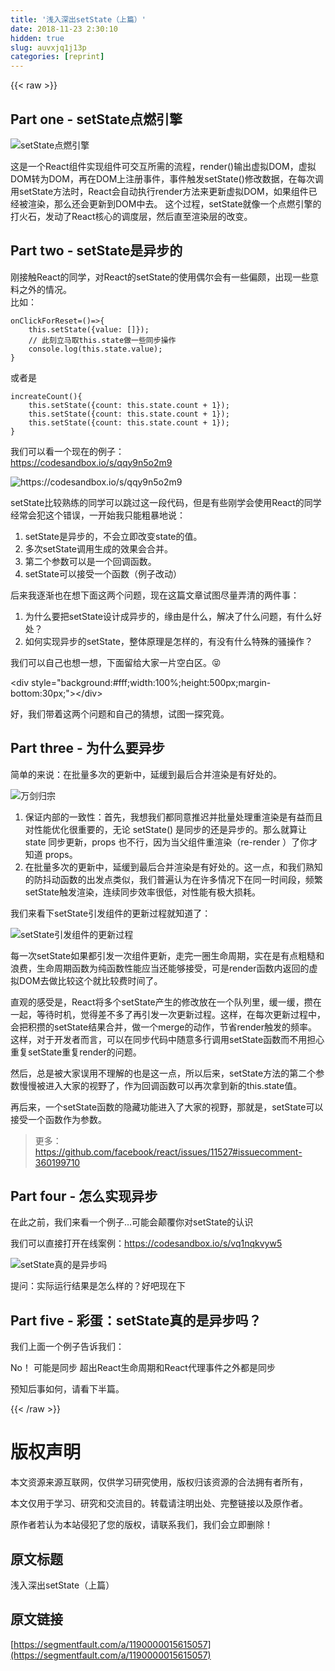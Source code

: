 ```yaml
---
title: '浅入深出setState（上篇）' 
date: 2018-11-23 2:30:10
hidden: true
slug: auvxjq1j13p
categories: [reprint]
---
```


{{< raw >}}
<h2 id="articleHeader0">Part one - setState&#x70B9;&#x71C3;&#x5F15;&#x64CE;</h2><p><span class="img-wrap"><img data-src="/img/bVbdGkJ?w=849&amp;h=270" src="https://static.alili.tech/img/bVbdGkJ?w=849&amp;h=270" alt="setState&#x70B9;&#x71C3;&#x5F15;&#x64CE;" title="setState&#x70B9;&#x71C3;&#x5F15;&#x64CE;" style="cursor:pointer"></span></p><p>&#x8FD9;&#x662F;&#x4E00;&#x4E2A;React&#x7EC4;&#x4EF6;&#x5B9E;&#x73B0;&#x7EC4;&#x4EF6;&#x53EF;&#x4EA4;&#x4E92;&#x6240;&#x9700;&#x7684;&#x6D41;&#x7A0B;&#xFF0C;render()&#x8F93;&#x51FA;&#x865A;&#x62DF;DOM&#xFF0C;&#x865A;&#x62DF;DOM&#x8F6C;&#x4E3A;DOM&#xFF0C;&#x518D;&#x5728;DOM&#x4E0A;&#x6CE8;&#x518C;&#x4E8B;&#x4EF6;&#xFF0C;&#x4E8B;&#x4EF6;&#x89E6;&#x53D1;setState()&#x4FEE;&#x6539;&#x6570;&#x636E;&#xFF0C;&#x5728;&#x6BCF;&#x6B21;&#x8C03;&#x7528;setState&#x65B9;&#x6CD5;&#x65F6;&#xFF0C;React&#x4F1A;&#x81EA;&#x52A8;&#x6267;&#x884C;render&#x65B9;&#x6CD5;&#x6765;&#x66F4;&#x65B0;&#x865A;&#x62DF;DOM&#xFF0C;&#x5982;&#x679C;&#x7EC4;&#x4EF6;&#x5DF2;&#x7ECF;&#x88AB;&#x6E32;&#x67D3;&#xFF0C;&#x90A3;&#x4E48;&#x8FD8;&#x4F1A;&#x66F4;&#x65B0;&#x5230;DOM&#x4E2D;&#x53BB;&#x3002;&#x2028;&#x8FD9;&#x4E2A;&#x8FC7;&#x7A0B;&#xFF0C;setState&#x5C31;&#x50CF;&#x4E00;&#x4E2A;&#x70B9;&#x71C3;&#x5F15;&#x64CE;&#x7684;&#x6253;&#x706B;&#x77F3;&#xFF0C;&#x53D1;&#x52A8;&#x4E86;React&#x6838;&#x5FC3;&#x7684;&#x8C03;&#x5EA6;&#x5C42;&#xFF0C;&#x7136;&#x540E;&#x76F4;&#x81F3;&#x6E32;&#x67D3;&#x5C42;&#x7684;&#x6539;&#x53D8;&#x3002;</p><h2 id="articleHeader1">Part two - setState&#x662F;&#x5F02;&#x6B65;&#x7684;</h2><p>&#x521A;&#x63A5;&#x89E6;React&#x7684;&#x540C;&#x5B66;&#xFF0C;&#x5BF9;React&#x7684;setState&#x7684;&#x4F7F;&#x7528;&#x5076;&#x5C14;&#x4F1A;&#x6709;&#x4E00;&#x4E9B;&#x504F;&#x9887;&#xFF0C;&#x51FA;&#x73B0;&#x4E00;&#x4E9B;&#x610F;&#x6599;&#x4E4B;&#x5916;&#x7684;&#x60C5;&#x51B5;&#x3002;<br>&#x6BD4;&#x5982;&#xFF1A;</p><div class="widget-codetool" style="display:none"><div class="widget-codetool--inner"><span class="selectCode code-tool" data-toggle="tooltip" data-placement="top" title="" data-original-title="&#x5168;&#x9009;"></span> <span type="button" class="copyCode code-tool" data-toggle="tooltip" data-placement="top" data-clipboard-text="onClickForReset=()=&gt;{
    this.setState({value: []});
    // &#x6B64;&#x523B;&#x7ACB;&#x9A6C;&#x53D6;this.state&#x505A;&#x4E00;&#x4E9B;&#x540C;&#x6B65;&#x64CD;&#x4F5C;
    console.log(this.state.value);
}" title="" data-original-title="&#x590D;&#x5236;"></span> <span type="button" class="saveToNote code-tool" data-toggle="tooltip" data-placement="top" title="" data-original-title="&#x653E;&#x8FDB;&#x7B14;&#x8BB0;"></span></div></div><pre class="hljs pf"><code><span class="hljs-keyword">on</span>ClickForReset=()=&gt;{
    this.<span class="hljs-built_in">set</span>State({value: []});
    // &#x6B64;&#x523B;&#x7ACB;&#x9A6C;&#x53D6;this.<span class="hljs-keyword">state</span>&#x505A;&#x4E00;&#x4E9B;&#x540C;&#x6B65;&#x64CD;&#x4F5C;
    console.<span class="hljs-keyword">log</span>(this.<span class="hljs-keyword">state</span>.value);
}</code></pre><p>&#x6216;&#x8005;&#x662F;</p><div class="widget-codetool" style="display:none"><div class="widget-codetool--inner"><span class="selectCode code-tool" data-toggle="tooltip" data-placement="top" title="" data-original-title="&#x5168;&#x9009;"></span> <span type="button" class="copyCode code-tool" data-toggle="tooltip" data-placement="top" data-clipboard-text="increateCount(){
    this.setState({count: this.state.count + 1});
    this.setState({count: this.state.count + 1});
    this.setState({count: this.state.count + 1});
}" title="" data-original-title="&#x590D;&#x5236;"></span> <span type="button" class="saveToNote code-tool" data-toggle="tooltip" data-placement="top" title="" data-original-title="&#x653E;&#x8FDB;&#x7B14;&#x8BB0;"></span></div></div><pre class="hljs pf"><code>increateCount(){
    this.<span class="hljs-built_in">set</span>State({count: this.<span class="hljs-keyword">state</span>.count + <span class="hljs-number">1</span>});
    this.<span class="hljs-built_in">set</span>State({count: this.<span class="hljs-keyword">state</span>.count + <span class="hljs-number">1</span>});
    this.<span class="hljs-built_in">set</span>State({count: this.<span class="hljs-keyword">state</span>.count + <span class="hljs-number">1</span>});
}</code></pre><p>&#x6211;&#x4EEC;&#x53EF;&#x4EE5;&#x770B;&#x4E00;&#x4E2A;&#x73B0;&#x5728;&#x7684;&#x4F8B;&#x5B50;&#xFF1A;<br><a href="https://codesandbox.io/s/qqy9n5o2m9" rel="nofollow noreferrer" target="_blank">https://codesandbox.io/s/qqy9n5o2m9</a></p><p><span class="img-wrap"><img data-src="/img/bVbdGkI?w=932&amp;h=511" src="https://static.alili.tech/img/bVbdGkI?w=932&amp;h=511" alt="https://codesandbox.io/s/qqy9n5o2m9" title="https://codesandbox.io/s/qqy9n5o2m9" style="cursor:pointer"></span></p><p>setState&#x6BD4;&#x8F83;&#x719F;&#x7EC3;&#x7684;&#x540C;&#x5B66;&#x53EF;&#x4EE5;&#x8DF3;&#x8FC7;&#x8FD9;&#x4E00;&#x6BB5;&#x4EE3;&#x7801;&#xFF0C;&#x4F46;&#x662F;&#x6709;&#x4E9B;&#x521A;&#x5B66;&#x4F1A;&#x4F7F;&#x7528;React&#x7684;&#x540C;&#x5B66;&#x7ECF;&#x5E38;&#x4F1A;&#x72AF;&#x8FD9;&#x4E2A;&#x9519;&#x8BEF;&#xFF0C;&#x4E00;&#x5F00;&#x59CB;&#x6211;&#x53EA;&#x80FD;&#x7C97;&#x66B4;&#x5730;&#x8BF4;&#xFF1A;</p><ol><li>setState&#x662F;&#x5F02;&#x6B65;&#x7684;&#xFF0C;&#x4E0D;&#x4F1A;&#x7ACB;&#x5373;&#x6539;&#x53D8;state&#x7684;&#x503C;&#x3002;</li><li>&#x591A;&#x6B21;setState&#x8C03;&#x7528;&#x751F;&#x6210;&#x7684;&#x6548;&#x679C;&#x4F1A;&#x5408;&#x5E76;&#x3002;</li><li>&#x7B2C;&#x4E8C;&#x4E2A;&#x53C2;&#x6570;&#x53EF;&#x4EE5;&#x662F;&#x4E00;&#x4E2A;&#x56DE;&#x8C03;&#x51FD;&#x6570;&#x3002;</li><li>setState&#x53EF;&#x4EE5;&#x63A5;&#x53D7;&#x4E00;&#x4E2A;&#x51FD;&#x6570;&#xFF08;&#x4F8B;&#x5B50;&#x6539;&#x52A8;&#xFF09;</li></ol><p>&#x540E;&#x6765;&#x6211;&#x9010;&#x6E10;&#x4E5F;&#x5728;&#x60F3;&#x4E0B;&#x9762;&#x8FD9;&#x4E24;&#x4E2A;&#x95EE;&#x9898;&#xFF0C;&#x73B0;&#x5728;&#x8FD9;&#x7BC7;&#x6587;&#x7AE0;&#x8BD5;&#x56FE;&#x5C3D;&#x91CF;&#x5F04;&#x6E05;&#x7684;&#x4E24;&#x4EF6;&#x4E8B;&#xFF1A;</p><ol><li>&#x4E3A;&#x4EC0;&#x4E48;&#x8981;&#x628A;setState&#x8BBE;&#x8BA1;&#x6210;&#x5F02;&#x6B65;&#x7684;&#xFF0C;&#x7F18;&#x7531;&#x662F;&#x4EC0;&#x4E48;&#xFF0C;&#x89E3;&#x51B3;&#x4E86;&#x4EC0;&#x4E48;&#x95EE;&#x9898;&#xFF0C;&#x6709;&#x4EC0;&#x4E48;&#x597D;&#x5904;&#xFF1F;</li><li>&#x5982;&#x4F55;&#x5B9E;&#x73B0;&#x5F02;&#x6B65;&#x7684;setState&#xFF0C;&#x6574;&#x4F53;&#x539F;&#x7406;&#x662F;&#x600E;&#x6837;&#x7684;&#xFF0C;&#x6709;&#x6CA1;&#x6709;&#x4EC0;&#x4E48;&#x7279;&#x6B8A;&#x7684;&#x9A9A;&#x64CD;&#x4F5C;&#xFF1F;</li></ol><p>&#x6211;&#x4EEC;&#x53EF;&#x4EE5;&#x81EA;&#x5DF1;&#x4E5F;&#x60F3;&#x4E00;&#x60F3;&#xFF0C;&#x4E0B;&#x9762;&#x7559;&#x7ED9;&#x5927;&#x5BB6;&#x4E00;&#x7247;&#x7A7A;&#x767D;&#x533A;&#x3002;&#x1F61D;</p><p>&lt;div style=&quot;background:#fff;width:100%;height:500px;margin-bottom:30px;&quot;&gt;&lt;/div&gt;</p><p>&#x597D;&#xFF0C;&#x6211;&#x4EEC;&#x5E26;&#x7740;&#x8FD9;&#x4E24;&#x4E2A;&#x95EE;&#x9898;&#x548C;&#x81EA;&#x5DF1;&#x7684;&#x731C;&#x60F3;&#xFF0C;&#x8BD5;&#x56FE;&#x4E00;&#x63A2;&#x7A76;&#x7ADF;&#x3002;</p><h2 id="articleHeader2">Part three - &#x4E3A;&#x4EC0;&#x4E48;&#x8981;&#x5F02;&#x6B65;</h2><p>&#x7B80;&#x5355;&#x7684;&#x6765;&#x8BF4;&#xFF1A;&#x5728;&#x6279;&#x91CF;&#x591A;&#x6B21;&#x7684;&#x66F4;&#x65B0;&#x4E2D;&#xFF0C;&#x5EF6;&#x7F13;&#x5230;&#x6700;&#x540E;&#x5408;&#x5E76;&#x6E32;&#x67D3;&#x662F;&#x6709;&#x597D;&#x5904;&#x7684;&#x3002;</p><p><span class="img-wrap"><img data-src="/img/bVbdGk0?w=918&amp;h=278" src="https://static.alili.tech/img/bVbdGk0?w=918&amp;h=278" alt="&#x4E07;&#x5251;&#x5F52;&#x5B97;" title="&#x4E07;&#x5251;&#x5F52;&#x5B97;" style="cursor:pointer"></span></p><ol><li>&#x4FDD;&#x8BC1;&#x5185;&#x90E8;&#x7684;&#x4E00;&#x81F4;&#x6027;&#xFF1A;&#x9996;&#x5148;&#xFF0C;&#x6211;&#x60F3;&#x6211;&#x4EEC;&#x90FD;&#x540C;&#x610F;&#x63A8;&#x8FDF;&#x5E76;&#x6279;&#x91CF;&#x5904;&#x7406;&#x91CD;&#x6E32;&#x67D3;&#x662F;&#x6709;&#x76CA;&#x800C;&#x4E14;&#x5BF9;&#x6027;&#x80FD;&#x4F18;&#x5316;&#x5F88;&#x91CD;&#x8981;&#x7684;&#xFF0C;&#x65E0;&#x8BBA; setState() &#x662F;&#x540C;&#x6B65;&#x7684;&#x8FD8;&#x662F;&#x5F02;&#x6B65;&#x7684;&#x3002;&#x90A3;&#x4E48;&#x5C31;&#x7B97;&#x8BA9; state &#x540C;&#x6B65;&#x66F4;&#x65B0;&#xFF0C;props &#x4E5F;&#x4E0D;&#x884C;&#xFF0C;&#x56E0;&#x4E3A;&#x5F53;&#x7236;&#x7EC4;&#x4EF6;&#x91CD;&#x6E32;&#x67D3;&#xFF08;re-render &#xFF09;&#x4E86;&#x4F60;&#x624D;&#x77E5;&#x9053; props&#x3002;</li><li>&#x5728;&#x6279;&#x91CF;&#x591A;&#x6B21;&#x7684;&#x66F4;&#x65B0;&#x4E2D;&#xFF0C;&#x5EF6;&#x7F13;&#x5230;&#x6700;&#x540E;&#x5408;&#x5E76;&#x6E32;&#x67D3;&#x662F;&#x6709;&#x597D;&#x5904;&#x7684;&#x3002;&#x8FD9;&#x4E00;&#x70B9;&#xFF0C;&#x548C;&#x6211;&#x4EEC;&#x719F;&#x77E5;&#x7684;&#x9632;&#x6296;&#x52A8;&#x51FD;&#x6570;&#x7684;&#x51FA;&#x53D1;&#x70B9;&#x7C7B;&#x4F3C;&#xFF0C;&#x6211;&#x4EEC;&#x666E;&#x904D;&#x8BA4;&#x4E3A;&#x5728;&#x8BB8;&#x591A;&#x60C5;&#x51B5;&#x4E0B;&#x5728;&#x540C;&#x4E00;&#x65F6;&#x95F4;&#x6BB5;&#xFF0C;&#x9891;&#x7E41;setState&#x89E6;&#x53D1;&#x6E32;&#x67D3;&#xFF0C;&#x8FDE;&#x7EED;&#x540C;&#x6B65;&#x6548;&#x7387;&#x5F88;&#x4F4E;&#xFF0C;&#x5BF9;&#x6027;&#x80FD;&#x6709;&#x6781;&#x5927;&#x635F;&#x8017;&#x3002;</li></ol><p>&#x6211;&#x4EEC;&#x6765;&#x770B;&#x4E0B;setState&#x5F15;&#x53D1;&#x7EC4;&#x4EF6;&#x7684;&#x66F4;&#x65B0;&#x8FC7;&#x7A0B;&#x5C31;&#x77E5;&#x9053;&#x4E86;&#xFF1A;</p><p><span class="img-wrap"><img data-src="/img/bVbdGk3?w=244&amp;h=540" src="https://static.alili.tech/img/bVbdGk3?w=244&amp;h=540" alt="setState&#x5F15;&#x53D1;&#x7EC4;&#x4EF6;&#x7684;&#x66F4;&#x65B0;&#x8FC7;&#x7A0B;" title="setState&#x5F15;&#x53D1;&#x7EC4;&#x4EF6;&#x7684;&#x66F4;&#x65B0;&#x8FC7;&#x7A0B;" style="cursor:pointer"></span></p><p>&#x6BCF;&#x4E00;&#x6B21;setState&#x5982;&#x679C;&#x90FD;&#x5F15;&#x53D1;&#x4E00;&#x6B21;&#x7EC4;&#x4EF6;&#x66F4;&#x65B0;&#xFF0C;&#x8D70;&#x5B8C;&#x4E00;&#x5708;&#x751F;&#x547D;&#x5468;&#x671F;&#xFF0C;&#x5B9E;&#x5728;&#x662F;&#x6709;&#x70B9;&#x7C97;&#x7CD9;&#x548C;&#x6D6A;&#x8D39;&#xFF0C;&#x751F;&#x547D;&#x5468;&#x671F;&#x51FD;&#x6570;&#x4E3A;&#x7EAF;&#x51FD;&#x6570;&#x6027;&#x80FD;&#x5E94;&#x5F53;&#x8FD8;&#x80FD;&#x591F;&#x63A5;&#x53D7;&#xFF0C;&#x53EF;&#x662F;render&#x51FD;&#x6570;&#x5185;&#x8FD4;&#x56DE;&#x7684;&#x865A;&#x62DF;DOM&#x53BB;&#x505A;&#x6BD4;&#x8F83;&#x8FD9;&#x4E2A;&#x5C31;&#x6BD4;&#x8F83;&#x8D39;&#x65F6;&#x95F4;&#x4E86;&#x3002;</p><p>&#x76F4;&#x89C2;&#x7684;&#x611F;&#x53D7;&#x662F;&#xFF0C;React&#x5C06;&#x591A;&#x4E2A;setState&#x4EA7;&#x751F;&#x7684;&#x4FEE;&#x6539;&#x653E;&#x5728;&#x4E00;&#x4E2A;&#x961F;&#x5217;&#x91CC;&#xFF0C;&#x7F13;&#x4E00;&#x7F13;&#xFF0C;&#x6512;&#x5728;&#x4E00;&#x8D77;&#xFF0C;&#x7B49;&#x5F85;&#x65F6;&#x673A;&#xFF0C;&#x89C9;&#x5F97;&#x5DEE;&#x4E0D;&#x591A;&#x4E86;&#x518D;&#x5F15;&#x53D1;&#x4E00;&#x6B21;&#x66F4;&#x65B0;&#x8FC7;&#x7A0B;&#x3002;&#x8FD9;&#x6837;&#xFF0C;&#x5728;&#x6BCF;&#x6B21;&#x66F4;&#x65B0;&#x8FC7;&#x7A0B;&#x4E2D;&#xFF0C;&#x4F1A;&#x628A;&#x79EF;&#x6512;&#x7684;setState&#x7ED3;&#x679C;&#x5408;&#x5E76;&#xFF0C;&#x505A;&#x4E00;&#x4E2A;merge&#x7684;&#x52A8;&#x4F5C;&#xFF0C;&#x8282;&#x7701;render&#x89E6;&#x53D1;&#x7684;&#x9891;&#x7387;&#x3002;<br>&#x8FD9;&#x6837;&#xFF0C;&#x5BF9;&#x4E8E;&#x5F00;&#x53D1;&#x8005;&#x800C;&#x8A00;&#xFF0C;&#x53EF;&#x4EE5;&#x5728;&#x540C;&#x6B65;&#x4EE3;&#x7801;&#x4E2D;&#x968F;&#x610F;&#x591A;&#x884C;&#x8C03;&#x7528;setState&#x51FD;&#x6570;&#x800C;&#x4E0D;&#x7528;&#x62C5;&#x5FC3;&#x91CD;&#x590D;setState&#x91CD;&#x590D;render&#x7684;&#x95EE;&#x9898;&#x3002;</p><p>&#x7136;&#x540E;&#xFF0C;&#x603B;&#x662F;&#x88AB;&#x5927;&#x5BB6;&#x8BEF;&#x7528;&#x4E0D;&#x7406;&#x89E3;&#x7684;&#x4E5F;&#x662F;&#x8FD9;&#x4E00;&#x70B9;&#xFF0C;&#x6240;&#x4EE5;&#x540E;&#x6765;&#xFF0C;setState&#x65B9;&#x6CD5;&#x7684;&#x7B2C;&#x4E8C;&#x4E2A;&#x53C2;&#x6570;&#x6162;&#x6162;&#x88AB;&#x8FDB;&#x5165;&#x5927;&#x5BB6;&#x7684;&#x89C6;&#x91CE;&#x4E86;&#xFF0C;&#x4F5C;&#x4E3A;&#x56DE;&#x8C03;&#x51FD;&#x6570;&#x53EF;&#x4EE5;&#x518D;&#x6B21;&#x62FF;&#x5230;&#x65B0;&#x7684;this.state&#x503C;&#x3002;</p><p>&#x518D;&#x540E;&#x6765;&#xFF0C;&#x4E00;&#x4E2A;setState&#x51FD;&#x6570;&#x7684;&#x9690;&#x85CF;&#x529F;&#x80FD;&#x8FDB;&#x5165;&#x4E86;&#x5927;&#x5BB6;&#x7684;&#x89C6;&#x91CE;&#xFF0C;&#x90A3;&#x5C31;&#x662F;&#xFF0C;setState&#x53EF;&#x4EE5;&#x63A5;&#x53D7;&#x4E00;&#x4E2A;&#x51FD;&#x6570;&#x4F5C;&#x4E3A;&#x53C2;&#x6570;&#x3002;</p><blockquote>&#x66F4;&#x591A;&#xFF1A;<a href="https://github.com/facebook/react/issues/11527#issuecomment-360199710" rel="nofollow noreferrer" target="_blank">https://github.com/facebook/react/issues/11527#issuecomment-360199710</a></blockquote><h2 id="articleHeader3">Part four - &#x600E;&#x4E48;&#x5B9E;&#x73B0;&#x5F02;&#x6B65;</h2><p>&#x5728;&#x6B64;&#x4E4B;&#x524D;&#xFF0C;&#x6211;&#x4EEC;&#x6765;&#x770B;&#x4E00;&#x4E2A;&#x4F8B;&#x5B50;&#x2026;&#x53EF;&#x80FD;&#x4F1A;&#x98A0;&#x8986;&#x4F60;&#x5BF9;setState&#x7684;&#x8BA4;&#x8BC6;</p><p>&#x6211;&#x4EEC;&#x53EF;&#x4EE5;&#x76F4;&#x63A5;&#x6253;&#x5F00;&#x5728;&#x7EBF;&#x6848;&#x4F8B;&#xFF1A;<a href="https://codesandbox.io/s/vq1nqkvyw5" rel="nofollow noreferrer" target="_blank">https://codesandbox.io/s/vq1nqkvyw5</a></p><p><span class="img-wrap"><img data-src="/img/bVbdGk7?w=495&amp;h=540" src="https://static.alili.tech/img/bVbdGk7?w=495&amp;h=540" alt="setState&#x771F;&#x7684;&#x662F;&#x5F02;&#x6B65;&#x5417;" title="setState&#x771F;&#x7684;&#x662F;&#x5F02;&#x6B65;&#x5417;" style="cursor:pointer"></span></p><p>&#x63D0;&#x95EE;&#xFF1A;&#x5B9E;&#x9645;&#x8FD0;&#x884C;&#x7ED3;&#x679C;&#x662F;&#x600E;&#x4E48;&#x6837;&#x7684;&#xFF1F;&#x597D;&#x5427;&#x73B0;&#x5728;&#x4E0B;</p><h2 id="articleHeader4">Part five - &#x5F69;&#x86CB;&#xFF1A;setState&#x771F;&#x7684;&#x662F;&#x5F02;&#x6B65;&#x5417;&#xFF1F;</h2><p>&#x6211;&#x4EEC;&#x4E0A;&#x9762;&#x4E00;&#x4E2A;&#x4F8B;&#x5B50;&#x544A;&#x8BC9;&#x6211;&#x4EEC;&#xFF1A;</p><p>No&#xFF01; &#x53EF;&#x80FD;&#x662F;&#x540C;&#x6B65; &#x8D85;&#x51FA;React&#x751F;&#x547D;&#x5468;&#x671F;&#x548C;React&#x4EE3;&#x7406;&#x4E8B;&#x4EF6;&#x4E4B;&#x5916;&#x90FD;&#x662F;&#x540C;&#x6B65;</p><p>&#x9884;&#x77E5;&#x540E;&#x4E8B;&#x5982;&#x4F55;&#xFF0C;&#x8BF7;&#x770B;&#x4E0B;&#x534A;&#x7BC7;&#x3002;</p>
{{< /raw >}}

# 版权声明
本文资源来源互联网，仅供学习研究使用，版权归该资源的合法拥有者所有，

本文仅用于学习、研究和交流目的。转载请注明出处、完整链接以及原作者。

原作者若认为本站侵犯了您的版权，请联系我们，我们会立即删除！

## 原文标题
浅入深出setState（上篇）

## 原文链接
[https://segmentfault.com/a/1190000015615057](https://segmentfault.com/a/1190000015615057)

